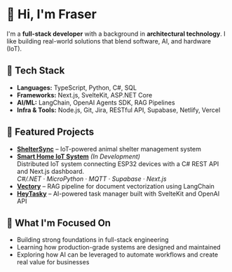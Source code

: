 # 👋 Hi, I'm Fraser

I'm a **full-stack developer** with a background in **architectural technology**. I like building real-world solutions that blend software, AI, and hardware (IoT).

## 🧰 Tech Stack

- **Languages:** TypeScript, Python, C#, SQL
- **Frameworks:** Next.js, SvelteKit, ASP.NET Core
- **AI/ML:** LangChain, OpenAI Agents SDK, RAG Pipelines
- **Infra & Tools:** Node.js, Git, Jira, RESTful API, Supabase, Netlify, Vercel

## 🚀 Featured Projects

- [**ShelterSync**](https://github.com/thebrownproject/shelter-sync) – IoT-powered animal shelter management system
- [**Smart Home IoT System**](https://github.com/thebrownproject/smart-home-iot) _(In Development)_  
  Distributed IoT system connecting ESP32 devices with a C# REST API and Next.js dashboard.  
  _C#/.NET · MicroPython · MQTT · Supabase · Next.js_
- [**Vectory**](https://github.com/thebrownproject/vectory) – RAG pipeline for document vectorization using LangChain
- [**HeyTasky**](https://github.com/thebrownproject/hey-tasky) – AI-powered task manager built with SvelteKit and OpenAI API

## 🧭 What I'm Focused On

- Building strong foundations in full-stack engineering
- Learning how production-grade systems are designed and maintained
- Exploring how AI can be leveraged to automate workflows and create real value for businesses
